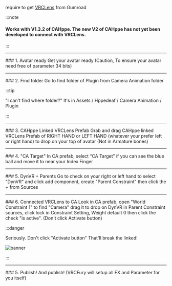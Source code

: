 require to get [VRCLens](https://hirabiki.gumroad.com/l/rpnel) from Gumroad

:::note

#### Works with V1.3.2 of CAHppe. The new V2 of CAHppe has not yet been developed to connect with VRCLens.

:::

___
<p></p>
### 1. Avatar ready
Get your avatar ready (Caution, To ensure your avatar need free of parameter 34 bits)


___
<p></p>
### 2. Find folder
Go to find folder of Plugin from Camera Animation folder

:::tip

"I can't find where folder?"
It's in Assets / Hppedeaf / Camera Animation / Plugin

:::


___
<p></p>
### 3. CAHppe Linked VRCLens Prefab
Grab and drag CAHppe linked VRCLens Prefab of RIGHT HAND or LEFT HAND (whatever your prefer left or right hand) to drop on your top of avatar (Not in Armature bones)


___
<p></p>
### 4. "CA Target"
In CA prefab, select “CA Target” if you can see the blue ball and move it to near your Index Finger


___
<p></p>
### 5. DynVR + Parents
Go to check on your right or left hand to select "DynVR" and click add component, create "Parent Constraint" then click the + from Sources


___
<p></p>
### 6. Connected VRCLens to CA
Look in CA prefab, open "World Constraint 1" to find "Camera" drag it to drop on DynVR in Parent Constraint sources, click lock in Constraint Setting, Weight default 0 then click the check "is active". (Don't click Activate button)

:::danger

Seriously. Don't click "Activate button" That'll break the linked!<p></p>
![banner](@site/static/img/DontClickIt.png)

:::


___
<p></p>
### 5. Publish!
And publish! (VRCFury will setup all FX and Parameter for you itself)

<!-- // FULL TUTORIAL VIDEOS HERE -->

